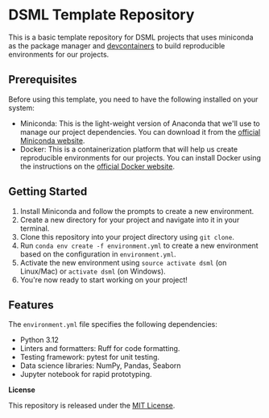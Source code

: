 # DSML Template Repository

This is a basic template repository for DSML projects that uses miniconda as the package manager and [devcontainers](https://code.visualstudio.com/docs/devcontainers/containers) to build reproducible environments for our projects.

## Prerequisites

Before using this template, you need to have the following installed on your system:

* Miniconda: This is the light-weight version of Anaconda that we'll use to manage our project dependencies. You can download it from the [official Miniconda website](https://docs.conda.io/en/latest/miniconda.html).
* Docker: This is a containerization platform that will help us create reproducible environments for our projects. You can install Docker using the instructions on the [official Docker website](https://www.docker.com/get-started).

## Getting Started

1. Install Miniconda and follow the prompts to create a new environment.
2. Create a new directory for your project and navigate into it in your terminal.
3. Clone this repository into your project directory using `git clone`.
4. Run `conda env create -f environment.yml` to create a new environment based on the configuration in `environment.yml`.
5. Activate the new environment using `source activate dsml` (on Linux/Mac) or `activate dsml` (on Windows).
6. You're now ready to start working on your project!

## Features

The `environment.yml` file specifies the following dependencies:

* Python 3.12
* Linters and formatters: Ruff for code formatting.
* Testing framework: pytest for unit testing.
* Data science libraries: NumPy, Pandas, Seaborn
* Jupyter notebook for rapid prototyping.

**License**

This repository is released under the [MIT License](https://opensource.org/licenses/MIT).

